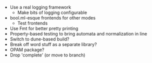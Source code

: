 - Use a real logging framework
  + Make bits of logging configurable
- bool.ml-esque frontends for other modes
  + Test frontends
- Use Fmt for better pretty printing
- Property-based testing to bring automata and normalization in line
- Switch to dune-based build?
- Break off word stuff as a separate library?
- OPAM package?
- Drop 'complete' (or move to branch)
